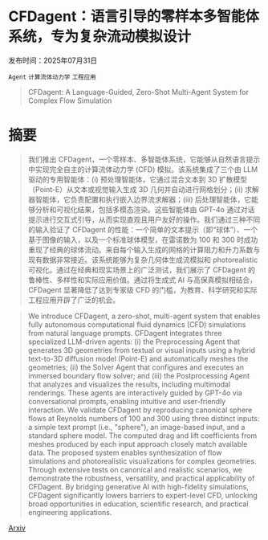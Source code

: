 # CFDagent：语言引导的零样本多智能体系统，专为复杂流动模拟设计

发布时间：2025年07月31日

`Agent` `计算流体动力学` `工程应用`

> CFDagent: A Language-Guided, Zero-Shot Multi-Agent System for Complex Flow Simulation

# 摘要

> 我们推出 CFDagent，一个零样本、多智能体系统，它能够从自然语言提示中实现完全自主的计算流体动力学 (CFD) 模拟。该系统集成了三个由 LLM 驱动的专用智能体：(i) 预处理智能体，它通过混合文本到 3D 扩散模型（Point-E）从文本或视觉输入生成 3D 几何并自动进行网格划分；(ii) 求解器智能体，它负责配置和执行嵌入边界流求解器；(iii) 后处理智能体，它能够分析和可视化结果，包括多模态渲染。这些智能体由 GPT-4o 通过对话提示进行交互式引导，从而实现直观且用户友好的操作。我们通过三种不同的输入验证了 CFDagent 的性能：一个简单的文本提示（即“球体”）、一个基于图像的输入，以及一个标准球体模型，在雷诺数为 100 和 300 时成功重现了经典的球体流动。来自每个输入生成的网格的计算阻力和升力系数与现有数据非常接近。该系统能够为复杂几何体生成流模拟和 photorealistic 可视化。通过在经典和现实场景上的广泛测试，我们展示了 CFDagent 的鲁棒性、多样性和实际应用价值。通过将生成式 AI 与高保真模拟相结合，CFDagent 显著降低了达到专家级 CFD 的门槛，为教育、科学研究和实际工程应用开辟了广泛的机会。

> We introduce CFDagent, a zero-shot, multi-agent system that enables fully autonomous computational fluid dynamics (CFD) simulations from natural language prompts. CFDagent integrates three specialized LLM-driven agents: (i) the Preprocessing Agent that generates 3D geometries from textual or visual inputs using a hybrid text-to-3D diffusion model (Point-E) and automatically meshes the geometries; (ii) the Solver Agent that configures and executes an immersed boundary flow solver; and (iii) the Postprocessing Agent that analyzes and visualizes the results, including multimodal renderings. These agents are interactively guided by GPT-4o via conversational prompts, enabling intuitive and user-friendly interaction. We validate CFDagent by reproducing canonical sphere flows at Reynolds numbers of 100 and 300 using three distinct inputs: a simple text prompt (i.e., "sphere"), an image-based input, and a standard sphere model. The computed drag and lift coefficients from meshes produced by each input approach closely match available data. The proposed system enables synthesization of flow simulations and photorealistic visualizations for complex geometries. Through extensive tests on canonical and realistic scenarios, we demonstrate the robustness, versatility, and practical applicability of CFDagent. By bridging generative AI with high-fidelity simulations, CFDagent significantly lowers barriers to expert-level CFD, unlocking broad opportunities in education, scientific research, and practical engineering applications.

[Arxiv](https://arxiv.org/abs/2507.23693)